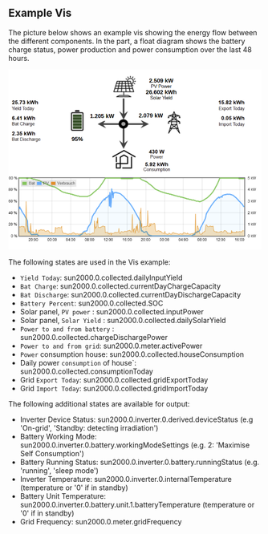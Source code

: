 ## Example Vis

The picture below shows an example vis showing the energy flow between the different components. In the part, a float diagram shows the battery charge status, power production and power consumption over the last 48 hours. 

![Screenshot](./images/SunLuna2000Vis-v2.png)

The following states are used in the Vis example:

- `Yield Today`: sun2000.0.collected.dailyInputYield
- `Bat Charge`: sun2000.0.collected.currentDayChargeCapacity
- `Bat Discharge`: sun2000.0.collected.currentDayDischargeCapacity
- `Battery Percent`: sun2000.0.collected.SOC
- Solar panel, `PV power` : sun2000.0.collected.inputPower
- Solar panel, `Solar Yield` : sun2000.0.collected.dailySolarYield
- `Power to and from battery` : sun2000.0.collected.chargeDischargePower
- `Power to and from grid`: sun2000.0.meter.activePower
- `Power` consumption house: sun2000.0.collected.houseConsumption
- Daily power `consumption` of house`: sun2000.0.collected.consumptionToday
- Grid `Export Today`: sun2000.0.collected.gridExportToday
- Grid `Import Today`: sun2000.0.collected.gridImportToday

The following additional states are available for output: 

- Inverter Device Status: sun2000.0.inverter.0.derived.deviceStatus (e.g 'On-grid', 'Standby: detecting irradiation')
- Battery Working Mode: sun2000.0.inverter.0.battery.workingModeSettings (e.g. 2: 'Maximise Self Consumption')
- Battery Running Status: sun2000.0.inverter.0.battery.runningStatus (e.g. 'running', 'sleep mode')
- Inverter Temperature: sun2000.0.inverter.0.internalTemperature (temperature or '0' if in standby)
- Battery Unit Temperature: sun2000.0.inverter.0.battery.unit.1.batteryTemperature (temperature or '0' if in standby)
- Grid Frequency: sun2000.0.meter.gridFrequency 
